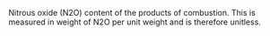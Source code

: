 ﻿Nitrous oxide (N2O) content of the products of combustion. This is measured in weight of N2O per unit weight and is therefore unitless.

